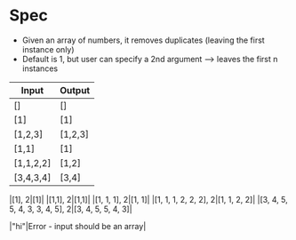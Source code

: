 # Spec

- Given an array of numbers, it removes duplicates (leaving the first instance only)
- Default is 1, but user can specify a 2nd argument --> leaves the first n instances

| Input | Output |
| --- | ---|
|[]|[]|
|[1]|[1]|
|[1,2,3]|[1,2,3]|
|[1,1]|[1]|
|[1,1,2,2]|[1,2]|
|[3,4,3,4]|[3,4]|

|[1], 2|[1]|
|[1,1], 2|[1,1]|
|[1, 1, 1], 2|[1, 1]|
|[1, 1, 1, 2, 2, 2], 2|[1, 1, 2, 2]|
|[3, 4, 5, 5, 4, 3, 3, 4, 5], 2|[3, 4, 5, 5, 4, 3]|


|"hi"|Error - input should be an array|
